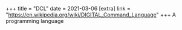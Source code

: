 +++
title = "DCL"
date = 2021-03-06
[extra]
link = "https://en.wikipedia.org/wiki/DIGITAL_Command_Language"
+++
A programming language

